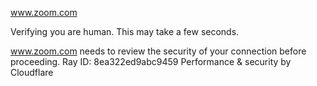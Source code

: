 www.zoom.com

Verifying you are human. This may take a few seconds.

www.zoom.com needs to review the security of your connection before proceeding.
Ray ID: 8ea322ed9abc9459
Performance & security by Cloudflare